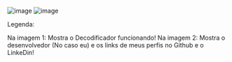 ![image](https://github.com/comfortablycamel/Decodificador-Modelo-2---Alura/assets/174260284/bc309af2-8558-423d-8ffa-b3125360b3b5)
![image](https://github.com/comfortablycamel/Decodificador-Modelo-2---Alura/assets/174260284/e7f8c613-4cfa-4f88-9360-273fa73f63d4)

Legenda: 

Na imagem 1: Mostra o Decodificador funcionando!
Na imagem 2: Mostra o desenvolvedor (No caso eu) e os links de meus perfis no Github e o LinkeDin!
